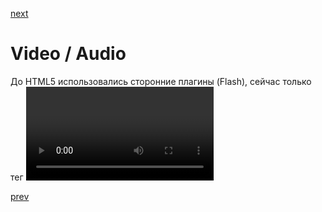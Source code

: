 <a href="03.md">next</a>

<h1>Video / Audio</h1>

<div>
До HTML5 использовались сторонние плагины (Flash), сейчас только тег <video> (<audio>). 

MDN <a href="https://developer.mozilla.org/en-US/docs/Web/HTML/Element/video">video</a>

Атрибут controls предоставляет управление контентом тега по умолчанию, подгрузка через атрибут src. 
Тег видео выступает контейнером для тегов source, в которых указываются различные форматы, 
на случай если браузер пользователя не поддерживает указанный формат.

Тег <track> мета информация о видео контенте, также потомок video, через src подгружается файл с расширением .vvt формата (WEBVTT). 
Атрибут poster изображение для не активного тега video. Атрибут loop циклическое проигрование контента.
Audio форматы: mp3, ogg, wav. 
</div>

<a href="01.md">prev</a>
